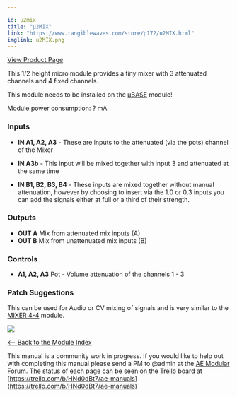 ```yaml
---

id: u2mix
title: "µ2MIX"
link: "https://www.tangiblewaves.com/store/p172/u2MIX.html"
imglink: u2MIX.png
---
```



[View Product Page](https://www.tangiblewaves.com/store/p172/u2MIX.html)

This 1/2 height micro module provides a tiny mixer with 3 attenuated channels and 4 fixed channels.

This module needs to be installed on the [µBASE](https://wiki.aemodular.com/pmwiki.php/AeManual/UBASE) module!

Module power consumption: ? mA

### Inputs

*   **IN A1, A2, A3** - These are inputs to the attenuated (via the pots) channel of the Mixer
*   **IN A3b** - This input will be mixed together with input 3 and attenuated at the same time
    
*   **IN B1, B2, B3, B4** - These inputs are mixed together without manual attenuation, however by choosing to insert via the 1.0 or 0.3 inputs you can add the signals either at full or a third of their strength.

### Outputs

*   **OUT A** Mix from attenuated mix inputs (A)
*   **OUT B** Mix from unattenuated mix inputs (B)

### Controls

*   **A1, A2, A3** Pot - Volume attenuation of the channels 1 - 3

### Patch Suggestions

This can be used for Audio or CV mixing of signals and is very similar to the [MIXER 4-4](https://wiki.aemodular.com/pmwiki.php/AeManual/MIXER44) module.

[![](/images/th00---u2MIX.png.jpg)](https://wiki.aemodular.com/uploads/AeManual/U2MIX/u2MIX.png "u2MIX")

[<-- Back to the Module Index](https://wiki.aemodular.com/pmwiki.php/AeManual/Modules)

This manual is a community work in progress. If you would like to help out with completing this manual please send a PM to @admin at the [AE Modular Forum](http://forum.aemodular.com). The status of each page can be seen on the Trello board at [https://trello.com/b/HNd0dBt7/ae-manuals](https://trello.com/b/HNd0dBt7/ae-manuals)